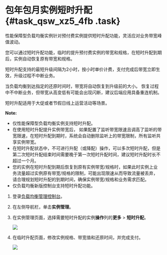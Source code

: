 # 包年包月实例短时升配 {#task_qsw_xz5_4fb .task}

性能保障型负载均衡实例针对预付费实例提供短时升配功能，灵活应对业务带宽峰值波动。

您可以通过短时升配功能，临时的提升预付费实例的带宽和规格，在短时升配到期后，实例自动恢复原有带宽和规格。

短时升配支持的最短升级间隔为2小时，按小时单价计费，支付完成后带宽立即生效，升级过程不中断业务。

当负载均衡到达指定的还原时间时，带宽将自动恢复到升级前的大小。 恢复过程中不中断业务，但带宽从高变低有可能会出现闪断，建议后端应用具备重连机制。

短时升配适用于大促或者节假日线上运营活动等场景。

**Note:** 

-   仅性能保障型负载均衡实例支持短时升配。
-   在使用短时升配提升实例带宽后， 如果配置了监听带宽限速且调高了监听的带宽限速，在短时升配到期时，系统会自动删除监听上的带宽限制，所有监听共享实例带宽。
-   在短时升配状态中，不可进行升配（或降配）操作，可以多次短时升配，但是第二次短时升配结束时间需要晚于第一次短时升配时间，建议短时升配时长不超过一个月。
-   您的实例在短时升配到期后恢复到原有实例带宽/规格时，如果此时实例上业务流量超过实例原有带宽/规格的限制，可能出现限速从而导致流量被丢弃，请合理规划短时升配的到期时间，确保实例带宽/规格和业务需求匹配。
-   仅负载均衡新版控制台支持短时升配功能。

1.  登录[负载均衡管理控制台](https://slb.console.aliyun.com/slb/cn-hangzhou)。 
2.  在左侧导航栏，单击**实例管理**。 
3.  在实例管理页面，选择需要短时升配的实例**操作**列的**更多** \> **短时升配**。 

    ![](images/14307_en-US.png)

4.  在临时升配页面，修改实例规格、带宽值和还原时间，并完成支付。 

    ![](images/14308_en-US.png)


